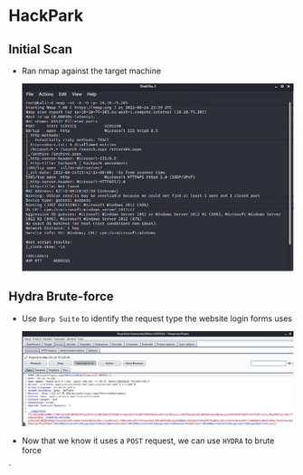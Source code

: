 # HackPark

## Initial Scan 
- Ran nmap against the target machine 

    ![Nmap Scan](screenshots/2022-08-24-16-52-09.png)

## Hydra Brute-force 

- Use `Burp Suite` to identify the request type the website login forms uses 

    ![Burp Suite](screenshots/2022-08-24-16-53-20.png)

- Now that we know it uses a `POST` request, we can use `HYDRA` to brute force 

`